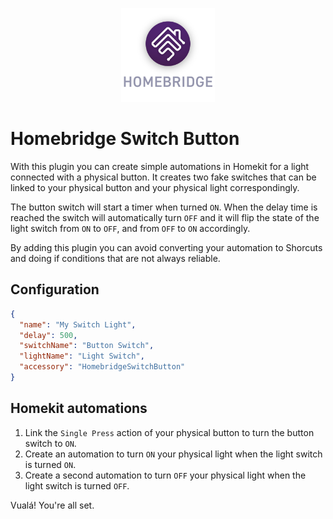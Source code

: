 
<p align="center">
<img src="https://github.com/homebridge/branding/raw/master/logos/homebridge-wordmark-logo-vertical.png" width="150">
</p>


# Homebridge Switch Button

With this plugin you can create simple automations in Homekit for a light connected with a physical button. It creates two fake switches that can be linked to your physical button and your physical light correspondingly. 

The button switch will start a timer when turned `ON`. When the delay time is reached the switch will automatically turn `OFF` and it will flip the state of the light switch from `ON` to `OFF`, and from `OFF` to `ON` accordingly.

By adding this plugin you can avoid converting your automation to Shorcuts and doing if conditions that are not always reliable.

## Configuration

```json
{
  "name": "My Switch Light",
  "delay": 500,
  "switchName": "Button Switch",
  "lightName": "Light Switch",
  "accessory": "HomebridgeSwitchButton"
}
```

## Homekit automations

1. Link the `Single Press` action of your physical button to turn the button switch to `ON`.
2. Create an automation to turn `ON` your physical light when the light switch is turned `ON`.
3. Create a second automation to turn `OFF` your physical light when the light switch is turned `OFF`.

Vualá! You're all set.

